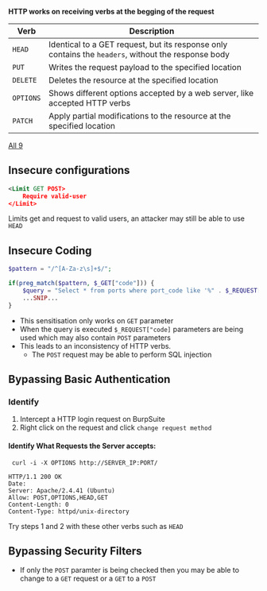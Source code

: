 **HTTP works on receiving verbs at the begging of the request**

| Verb      | Description                                                                                         |
| --------- | --------------------------------------------------------------------------------------------------- |
| `HEAD`    | Identical to a GET request, but its response only contains the `headers`, without the response body |
| `PUT`     | Writes the request payload to the specified location                                                |
| `DELETE`  | Deletes the resource at the specified location                                                      |
| `OPTIONS` | Shows different options accepted by a web server, like accepted HTTP verbs                          |
| `PATCH`   | Apply partial modifications to the resource at the specified location                               |

[All 9](https://developer.mozilla.org/en-US/docs/Web/HTTP/Methods)

## Insecure configurations 
```xml
<Limit GET POST>
    Require valid-user
</Limit>
```
Limits get and request to valid users, an attacker may still be able to use `HEAD`

## Insecure Coding
```php
$pattern = "/^[A-Za-z\s]+$/";

if(preg_match($pattern, $_GET["code"])) {
    $query = "Select * from ports where port_code like '%" . $_REQUEST["code"] . "%'";
    ...SNIP...
}
```

* This sensitisation only works on `GET` parameter
* When the query is executed `$_REQUEST["code]` parameters are being used which may also contain `POST` parameters
* This leads to an inconsistency of HTTP verbs.
	* The `POST` request may be able to perform SQL injection

## Bypassing Basic Authentication 
### Identify 
1. Intercept a HTTP login request on BurpSuite
2. Right click on the request and click `change request method`
#### Identify What Requests the Server accepts:
```shell
 curl -i -X OPTIONS http://SERVER_IP:PORT/
```

```shell
HTTP/1.1 200 OK
Date: 
Server: Apache/2.4.41 (Ubuntu)
Allow: POST,OPTIONS,HEAD,GET
Content-Length: 0
Content-Type: httpd/unix-directory
```

Try steps 1 and 2 with these other verbs such as `HEAD`

## Bypassing Security Filters
* If only the `POST` paramter is being checked then you may be able to change to a `GET` request or a `GET` to a `POST`
